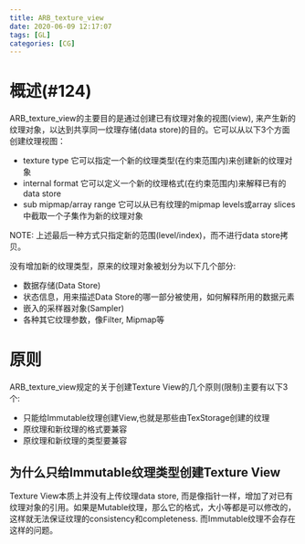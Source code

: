 ```yaml
---
title: ARB_texture_view
date: 2020-06-09 12:17:07
tags: [GL]
categories: [CG]
---
```


# 概述(#124)

ARB_texture_view的主要目的是通过创建已有纹理对象的视图(view), 来产生新的纹理对象，以达到共享同一纹理存储(data store)的目的。它可以从以下3个方面创建纹理视图：

<!--more-->

- texture type 它可以指定一个新的纹理类型(在约束范围内)来创建新的纹理对象
- internal format 它可以定义一个新的纹理格式(在约束范围内)来解释已有的data store
- sub mipmap/array range 它可以从已有纹理的mipmap levels或array slices中截取一个子集作为新的纹理对象

NOTE: 上述最后一种方式只指定新的范围(level/index)，而不进行data store拷贝。



没有增加新的纹理类型，原来的纹理对象被划分为以下几个部分:
- 数据存储(Data Store)
- 状态信息，用来描述Data Store的哪一部分被使用，如何解释所用的数据元素
- 嵌入的采样器对象(Sampler)
- 各种其它纹理参数，像Filter, Mipmap等

# 原则
ARB_texture_view规定的关于创建Texture View的几个原则(限制)主要有以下3个:
- 只能给Immutable纹理创建View,也就是那些由TexStorage创建的纹理
- 原纹理和新纹理的格式要兼容
- 原纹理和新纹理的类型要兼容

## 为什么只给Immutable纹理类型创建Texture View

Texture View本质上并没有上传纹理data store, 而是像指针一样，增加了对已有纹理对象的引用。如果是Mutable纹理，那么它的格式，大小等都是可以修改的，这样就无法保证纹理的consistency和completeness. 而Immutable纹理不会存在这样的问题。